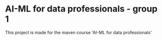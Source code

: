 # AI-ML for data professionals - group 1

This project is made for the maven course
'AI-ML for data professionals'